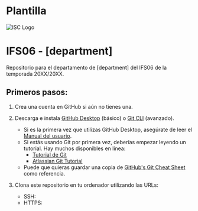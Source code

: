 # Plantilla

![ISC Logo](http://iscracingteam.com/wp-content/uploads/2022/03/Picture5.jpg)

# IFS06 - [department]

Repositorio para el departamento de [department] del IFS06 de la temporada 20XX/20XX.

## Primeros pasos:
1. Crea una cuenta en GitHub si aún no tienes una.
2. Descarga e instala [GitHub Desktop](https://desktop.github.com/) (básico) o [Git CLI](https://git-scm.com/book/en/v2/Getting-Started-Installing-Git) (avanzado).

    * Si es la primera vez que utilizas GitHub Desktop, asegúrate de leer el [Manual del usuario](https://help.github.com/desktop/guides/).
    * Si estás usando Git por primera vez, deberías empezar leyendo un tutorial. Hay muchos disponibles en línea:
        * [Tutorial de Git](https://git-scm.com/docs/gittutorial)
        * [Atlassian Git Tutorial](https://www.atlassian.com/git/tutorials/)
    * Puede que quieras guardar una copia de [GitHub's Git Cheat Sheet](https://services.github.com/kit/downloads/github-git-cheat-sheet.pdf) como referencia.
    
3. Clona este repositorio en tu ordenador utilizando las URLs:
    * SSH: 
    * HTTPS:

